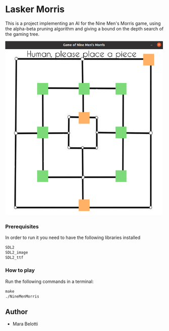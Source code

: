# Lasker Morris
This is a project implementing an AI for the Nine Men's Morris game, using the alpha-beta pruning algorithm and giving a bound on the depth search of the gaming tree.

<img src="graphic/image_read_me.png" width="500" height="550">

### Prerequisites
In order to run it you need to have the following libraries installed 


```
SDL2 
SDL2_image 
SDL2_ttf
```

### How to play
Run the following commands in a terminal:


```
make
./NineMenMorris
```

## Author

* Mara Belotti
